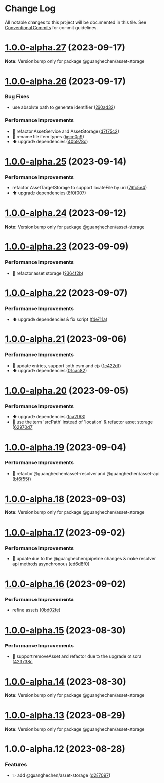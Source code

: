 # Change Log

All notable changes to this project will be documented in this file.
See [Conventional Commits](https://conventionalcommits.org) for commit guidelines.

# [1.0.0-alpha.27](https://github.com/guanghechen/asset/compare/@guanghechen/asset-storage@1.0.0-alpha.26...@guanghechen/asset-storage@1.0.0-alpha.27) (2023-09-17)

**Note:** Version bump only for package @guanghechen/asset-storage





# [1.0.0-alpha.26](https://github.com/guanghechen/asset/compare/@guanghechen/asset-storage@1.0.0-alpha.25...@guanghechen/asset-storage@1.0.0-alpha.26) (2023-09-17)


### Bug Fixes

* use absolute path to generate identifier ([260ad32](https://github.com/guanghechen/asset/commit/260ad3291e20db779146ea84915cc786974ab75f))


### Performance Improvements

* :art: refactor AssetService and AssetStorage ([d7f75c2](https://github.com/guanghechen/asset/commit/d7f75c21411a3b61cfd0ee008b01876292ec591d))
* 🎨 rename file item types ([bece0c9](https://github.com/guanghechen/asset/commit/bece0c9ca3516c38cbec04e21cdceddfff76a647))
* ⬆️ upgrade dependencies ([40b978c](https://github.com/guanghechen/asset/commit/40b978c33285507b66b39be29924868b9bbf11b7))





# [1.0.0-alpha.25](https://github.com/guanghechen/asset/compare/@guanghechen/asset-storage@1.0.0-alpha.24...@guanghechen/asset-storage@1.0.0-alpha.25) (2023-09-14)


### Performance Improvements

* refactor AssetTargetStorage to support locateFile by uri ([76fc5e4](https://github.com/guanghechen/asset/commit/76fc5e45a867ba93b9919694313e6b111b9d0dfd))
* ⬆️ upgrade dependencies ([8f0f007](https://github.com/guanghechen/asset/commit/8f0f0077b1c0c928f4d6c6446a5704e1b808a811))





# [1.0.0-alpha.24](https://github.com/guanghechen/asset/compare/@guanghechen/asset-storage@1.0.0-alpha.23...@guanghechen/asset-storage@1.0.0-alpha.24) (2023-09-12)

**Note:** Version bump only for package @guanghechen/asset-storage





# [1.0.0-alpha.23](https://github.com/guanghechen/asset/compare/@guanghechen/asset-storage@1.0.0-alpha.22...@guanghechen/asset-storage@1.0.0-alpha.23) (2023-09-09)


### Performance Improvements

* :art:  refactor asset storage ([9364f2b](https://github.com/guanghechen/asset/commit/9364f2b8720043092682331a97105328703e1af6))





# [1.0.0-alpha.22](https://github.com/guanghechen/asset/compare/@guanghechen/asset-storage@1.0.0-alpha.21...@guanghechen/asset-storage@1.0.0-alpha.22) (2023-09-07)


### Performance Improvements

* ⬆️ upgrade dependencies & fix script ([f4e711a](https://github.com/guanghechen/asset/commit/f4e711ac4162647fe408798d10b1ffa364425a04))





# [1.0.0-alpha.21](https://github.com/guanghechen/asset/compare/@guanghechen/asset-storage@1.0.0-alpha.20...@guanghechen/asset-storage@1.0.0-alpha.21) (2023-09-06)


### Performance Improvements

* 🔧 update entries, support both esm and cjs ([1c422df](https://github.com/guanghechen/asset/commit/1c422df615d11c2f0a3adbba913b2652c802dd2f))
* ⬆️ upgrade dependencies ([01cac82](https://github.com/guanghechen/asset/commit/01cac8275b93839a1106e8f7cfe2b1b01ad277f8))





# [1.0.0-alpha.20](https://github.com/guanghechen/asset/compare/@guanghechen/asset-storage@1.0.0-alpha.19...@guanghechen/asset-storage@1.0.0-alpha.20) (2023-09-05)


### Performance Improvements

* ⬆️ upgrade dependencies ([fca2f63](https://github.com/guanghechen/asset/commit/fca2f631225e3468a5df8243559e226d1d306385))
* 🎨 use the term 'srcPath' instead of 'location' & refactor asset storage ([62970d7](https://github.com/guanghechen/asset/commit/62970d7a679e1ce344cf2710e3f9715006da2a29))





# [1.0.0-alpha.19](https://github.com/guanghechen/asset/compare/@guanghechen/asset-storage@1.0.0-alpha.18...@guanghechen/asset-storage@1.0.0-alpha.19) (2023-09-04)


### Performance Improvements

* :art:  refactor @guanghechen/asset-resolver and @guanghechen/asset-api ([bf6f55f](https://github.com/guanghechen/asset/commit/bf6f55f989bf44b8afa95592d66b8ccf604bf12b))





# [1.0.0-alpha.18](https://github.com/guanghechen/asset/compare/@guanghechen/asset-storage@1.0.0-alpha.17...@guanghechen/asset-storage@1.0.0-alpha.18) (2023-09-03)

**Note:** Version bump only for package @guanghechen/asset-storage





# [1.0.0-alpha.17](https://github.com/guanghechen/asset/compare/@guanghechen/asset-storage@1.0.0-alpha.16...@guanghechen/asset-storage@1.0.0-alpha.17) (2023-09-02)


### Performance Improvements

* 🎨 update due to the @guanghechen/pipeline changes & make resolver api methods asynchronous ([ed6d8f0](https://github.com/guanghechen/asset/commit/ed6d8f0e58870d4a176bf5b164dd06938bbf1846))





# [1.0.0-alpha.16](https://github.com/guanghechen/asset/compare/@guanghechen/asset-storage@1.0.0-alpha.15...@guanghechen/asset-storage@1.0.0-alpha.16) (2023-09-02)


### Performance Improvements

* refine assets ([0bd02fe](https://github.com/guanghechen/asset/commit/0bd02fee00d2d9314a75845f3f79918d63283308))





# [1.0.0-alpha.15](https://github.com/guanghechen/asset/compare/@guanghechen/asset-storage@1.0.0-alpha.14...@guanghechen/asset-storage@1.0.0-alpha.15) (2023-08-30)


### Performance Improvements

* 🎨 support removeAsset and refactor due to the upgrade of sora ([423738c](https://github.com/guanghechen/asset/commit/423738c06fa45516e6904746227c8ce0cc85ba67))





# [1.0.0-alpha.14](https://github.com/guanghechen/asset/compare/@guanghechen/asset-storage@1.0.0-alpha.13...@guanghechen/asset-storage@1.0.0-alpha.14) (2023-08-30)

**Note:** Version bump only for package @guanghechen/asset-storage





# [1.0.0-alpha.13](https://github.com/guanghechen/asset/compare/@guanghechen/asset-storage@1.0.0-alpha.12...@guanghechen/asset-storage@1.0.0-alpha.13) (2023-08-29)

**Note:** Version bump only for package @guanghechen/asset-storage





# 1.0.0-alpha.12 (2023-08-28)


### Features

* ✨ add @guanghechen/asset-storage ([d287097](https://github.com/guanghechen/asset/commit/d2870974f201c9a854fa8e7d315b91b34a6aa4d9))
